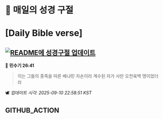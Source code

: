 # 🙏 매일의 성경 구절
# [Daily Bible verse]
## [![README에 성경구절 업데이트](https://github.com/DONGSUKA/first_test/actions/workflows/update-readme-bible.yml/badge.svg)](https://github.com/DONGSUKA/first_test/actions/workflows/update-readme-bible.yml)
<!-- START_BIBLE_VERSE -->
📖 **민수기 26:41**
> 이는 그들의 종족을 따른 베냐민 자손이라 계수된 자가 사만 오천육백 명이었더라

🕊️ _업데이트 시각: 2025-09-10 22:58:51 KST_
  <!-- END_BIBLE_VERSE -->
## GITHUB_ACTION
